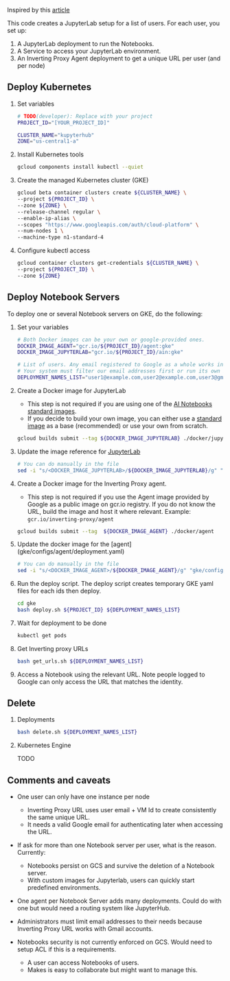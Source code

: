 Inspired by this [article](https://blog.kovalevskyi.com/running-cloud-ai-platform-notebook-on-google-kubernetes-engine-8e161f1b1dc0)

This code creates a JupyterLab setup for a list of users. For each user, you set up:
 1. A JupyterLab deployment to run the Notebooks.
 2. A Service to access your JupyterLab environment.
 3. An Inverting Proxy Agent deployment to get a unique URL per user (and per node)

## Deploy Kubernetes

1. Set variables

    ```sh
    # TODO(developer): Replace with your project
    PROJECT_ID="[YOUR_PROJECT_ID]"
    
    CLUSTER_NAME="kupyterhub"
    ZONE="us-central1-a"
    ```

1. Install Kubernetes tools

    ```sh
    gcloud components install kubectl --quiet
    ```

1. Create the managed Kubernetes cluster (GKE)

    ```sh
    gcloud beta container clusters create ${CLUSTER_NAME} \
    --project ${PROJECT_ID} \
    --zone ${ZONE} \
    --release-channel regular \
    --enable-ip-alias \
    --scopes "https://www.googleapis.com/auth/cloud-platform" \
    --num-nodes 1 \
    --machine-type n1-standard-4
    ```

1. Configure kubectl access 

    ```sh
    gcloud container clusters get-credentials ${CLUSTER_NAME} \
    --project ${PROJECT_ID} \
    --zone ${ZONE}
    ```

## Deploy Notebook Servers

To deploy one or several Notebook servers on GKE, do the following:

1. Set your variables

    ```sh   
    # Both Docker images can be your own or google-provided ones.
    DOCKER_IMAGE_AGENT="gcr.io/${PROJECT_ID}/agent:gke"
    DOCKER_IMAGE_JUPYTERLAB="gcr.io/${PROJECT_ID}/ain:gke"

    # List of users. Any email registered to Google as a whole works including Gmail.
    # Your system must filter our email addresses first or run its own Inverting Proxy server. 
    DEPLOYMENT_NAMES_LIST="user1@example.com,user2@example.com,user3@gmail.com"
    ```

1. Create a Docker image for JupyterLab

    - This step is not required if you are using one of the [AI Notebooks standard images](https://cloud.google.com/ai-platform/deep-learning-containers/docs/choosing-container#choose_a_container_image_type).
    - If you decide to build your own image, you can either use a [standard image](https://cloud.google.com/ai-platform/deep-learning-containers/docs/choosing-container#choose_a_container_image_type) as a base (recommended) or use your own from scratch.

    ```sh
    gcloud builds submit --tag ${DOCKER_IMAGE_JUPYTERLAB} ./docker/jupyterlab
    ```

1. Update the image reference for [JupyterLab](gke/configs/upyterlab/deployment.yaml)

    ```sh
    # You can do manually in the file
    sed -i "s/<DOCKER_IMAGE_JUPYTERLAB>/${DOCKER_IMAGE_JUPYTERLAB}/g" "gke/configs/jupyterlab/deployment.yaml"
    ```

1. Create a Docker image for the Inverting Proxy agent.

    - This step is not required if you use the Agent image provided by Google as a public image on gcr.io registry. If you do not know the URL, build the image and host it where relevant. Example: `gcr.io/inverting-proxy/agent`

    ```sh
    gcloud builds submit --tag  ${DOCKER_IMAGE_AGENT} ./docker/agent
    ```

1. Update the docker image for the [agent] (gke/configs/agent/deployment.yaml)

    ```sh
    # You can do manually in the file
    sed -i "s/<DOCKER_IMAGE_AGENT>/${DOCKER_IMAGE_AGENT}/g" "gke/configs/agent/deployment.yaml"
    ```

1. Run the deploy script. The deploy script creates temporary GKE yaml files for each ids then deploy.

    ```sh
    cd gke
    bash deploy.sh ${PROJECT_ID} ${DEPLOYMENT_NAMES_LIST}
    ```

1. Wait for deployment to be done

    ```sh
    kubectl get pods
    ```

1. Get Inverting proxy URLs

    ```sh
    bash get_urls.sh ${DEPLOYMENT_NAMES_LIST}
    ```

1. Access a Notebook using the relevant URL. Note people logged to Google can only access the URL that matches the identity.


## Delete

1. Deployments

    ```sh
    bash delete.sh ${DEPLOYMENT_NAMES_LIST}
    ```

1. Kubernetes Engine

    TODO

## Comments and caveats
- One user can only have one instance per node
    - Inverting Proxy URL uses user email + VM Id to create consistently the same unique URL.
    - It needs a valid Google email for authenticating later when accessing the URL.

- If ask for more than one Notebook server per user, what is the reason. Currently:
    - Notebooks persist on GCS and survive the deletion of a Notebook server.
    - With custom images for Jupyterlab, users can quickly start predefined environments.

- One agent per Notebook Server adds many deployments. Could do with one but would need a routing system like JupyterHub.

- Administrators must limit email addresses to their needs because Inverting Proxy URL works with Gmail accounts.

- Notebooks security is not currently enforced on GCS. Would need to setup ACL if this is a requirements. 
    - A user can access Notebooks of users. 
    - Makes is easy to collaborate but might want to manage this.
